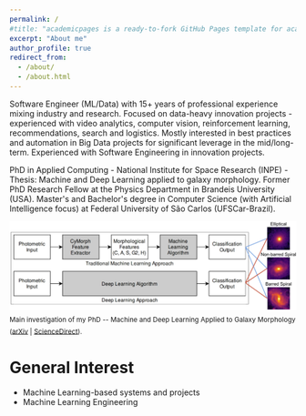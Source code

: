 ```yaml
---
permalink: /
#title: "academicpages is a ready-to-fork GitHub Pages template for academic personal websites"
excerpt: "About me"
author_profile: true
redirect_from: 
  - /about/
  - /about.html
---
```


Software Engineer (ML/Data) with 15+ years of professional experience mixing industry and research.
Focused on data-heavy innovation projects - experienced with video analytics, computer vision, reinforcement learning, recommendations, search and logistics.
Mostly interested in best practices and automation in Big Data projects for significant leverage in the mid/long-term. Experienced with Software Engineering in innovation projects.

PhD in Applied Computing - National Institute for Space Research (INPE) - Thesis: Machine and Deep Learning applied to galaxy morphology.
Former PhD Research Fellow at the Physics Department in Brandeis University (USA).
Master's and Bachelor's degree in Computer Science (with Artificial Intelligence focus) at Federal University of São Carlos (UFSCar-Brazil).


![research](../images/research2.jpg) <sub>Main investigation of my PhD -- Machine and Deep Learning Applied to Galaxy Morphology ([arXiv](https://arxiv.org/abs/1901.07047) | [ScienceDirect](https://www.sciencedirect.com/science/article/pii/S2213133719300757)).</sub>

General Interest
======
- Machine Learning-based systems and projects
- Machine Learning Engineering
